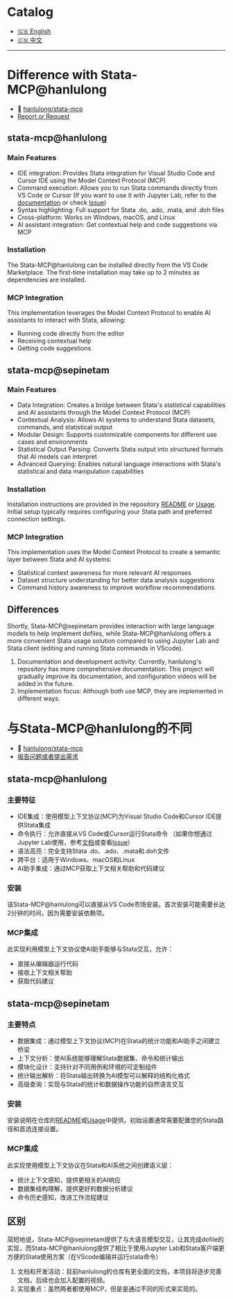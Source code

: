 # Catalog
- [🇬🇧 English](#difference-with-stata-mcphanlulong)
- [🇨🇳 中文](#与stata-mcphanlulong的不同)

---

# Difference with Stata-MCP@hanlulong
- 🔗 [hanlulong/stata-mcp](https://github.com/hanlulong/stata-mcp)
- [Report or Request](https://github.com/SepineTam/stata-mcp/issues)

## stata-mcp@hanlulong
### Main Features
- IDE integration: Provides Stata integration for Visual Studio Code and Cursor IDE using the Model Context Protocol (MCP)
- Command execution: Allows you to run Stata commands directly from VS Code or Cursor (If you want to use it with Jupyter Lab, refer to the [documentation](https://github.com/hanlulong/stata-mcp/blob/main/jupyter-stata.md) or check [Issue](https://github.com/hanlulong/stata-mcp/issues/5))
- Syntax highlighting: Full support for Stata .do, .ado, .mata, and .doh files
- Cross-platform: Works on Windows, macOS, and Linux
- AI assistant integration: Get contextual help and code suggestions via MCP

### Installation
The Stata-MCP@hanlulong can be installed directly from the VS Code Marketplace. The first-time installation may take up to 2 minutes as dependencies are installed.

### MCP Integration
This implementation leverages the Model Context Protocol to enable AI assistants to interact with Stata, allowing:
- Running code directly from the editor
- Receiving contextual help
- Getting code suggestions

## stata-mcp@sepinetam
### Main Features
- Data Integration: Creates a bridge between Stata's statistical capabilities and AI assistants through the Model Context Protocol (MCP)
- Contextual Analysis: Allows AI systems to understand Stata datasets, commands, and statistical output
- Modular Design: Supports customizable components for different use cases and environments
- Statistical Output Parsing: Converts Stata output into structured formats that AI models can interpret
- Advanced Querying: Enables natural language interactions with Stata's statistical and data manipulation capabilities

### Installation
Installation instructions are provided in the repository [README](../../README.md) or [Usage](Usages/Usage.md). Initial setup typically requires configuring your Stata path and preferred connection settings.

### MCP Integration
This implementation uses the Model Context Protocol to create a semantic layer between Stata and AI systems:
- Statistical context awareness for more relevant AI responses
- Dataset structure understanding for better data analysis suggestions
- Command history awareness to improve workflow recommendations

## Differences
Shortly, Stata-MCP@sepinetam provides interaction with large language models to help implement dofiles, while Stata-MCP@hanlulong offers a more convenient Stata usage solution compared to using Jupyter Lab and Stata client (editing and running Stata commands in VScode).

1. Documentation and development activity: Currently, hanlulong's repository has more comprehensive documentation. This project will gradually improve its documentation, and configuration videos will be added in the future.
2. Implementation focus: Although both use MCP, they are implemented in different ways.

# 与Stata-MCP@hanlulong的不同
- 🔗 [hanlulong/stata-mcp](https://github.com/hanlulong/stata-mcp)
- [报告问题或者提出需求](https://github.com/SepineTam/stata-mcp/issues)

## stata-mcp@hanlulong
### 主要特征
- IDE集成：使用模型上下文协议(MCP)为Visual Studio Code和Cursor IDE提供Stata集成
- 命令执行：允许直接从VS Code或Cursor运行Stata命令 （如果你想通过Jupyter Lab使用，参考[文档](https://github.com/hanlulong/stata-mcp/blob/main/jupyter-stata.md)或查看[Issue](https://github.com/hanlulong/stata-mcp/issues/5)）
- 语法高亮：完全支持Stata .do、.ado、.mata和.doh文件
- 跨平台：适用于Windows、macOS和Linux
- AI助手集成：通过MCP获取上下文相关帮助和代码建议

### 安装
该Stata-MCP@hanlulong可以直接从VS Code市场安装。首次安装可能需要长达2分钟的时间，因为需要安装依赖项。

### MCP集成
此实现利用模型上下文协议使AI助手能够与Stata交互，允许：
- 直接从编辑器运行代码
- 接收上下文相关帮助
- 获取代码建议

## stata-mcp@sepinetam
### 主要特点
- 数据集成：通过模型上下文协议(MCP)在Stata的统计功能和AI助手之间建立桥梁
- 上下文分析：使AI系统能够理解Stata数据集、命令和统计输出
- 模块化设计：支持针对不同用例和环境的可定制组件
- 统计输出解析：将Stata输出转换为AI模型可以解释的结构化格式
- 高级查询：实现与Stata的统计和数据操作功能的自然语言交互

### 安装
安装说明在仓库的[README](../../README.md)或[Usage](Usages/Usage.md)中提供。初始设置通常需要配置您的Stata路径和首选连接设置。

### MCP集成
此实现使用模型上下文协议在Stata和AI系统之间创建语义层：
- 统计上下文感知，提供更相关的AI响应
- 数据集结构理解，提供更好的数据分析建议
- 命令历史感知，改进工作流程建议

## 区别
简短地说，Stata-MCP@sepinetam提供了与大语言模型交互，让其完成dofile的实现，而Stata-MCP@hanlulong提供了相比于使用Jupyter Lab和Stata客户端更方便的Stata使用方案（在VScode编辑并运行stata命令）

1. 文档和开发活动：目前hanlulong的仓库有更全面的文档，本项目将逐步完善文档，后续也会加入配置的视频。
2. 实现重点：虽然两者都使用MCP，但是是通过不同的形式来实现的。
